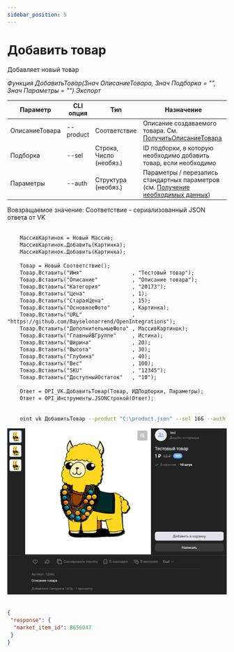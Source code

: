 ```yaml
---
sidebar_position: 5
---
```


# Добавить товар
Добавляет новый товар

*Функция ДобавитьТовар(Знач ОписаниеТовара, Знач Подборка = "", Знач Параметры = "") Экспорт*

  | Параметр | CLI опция | Тип | Назначение |
  |-|-|-|-|
  | ОписаниеТовара | --product | Соответствие | Описание создаваемого товара. См. [ПолучитьОписаниеТовара](./Poluchit-opisanye-tovara) |
  | Подборка | --sel | Строка, Число (необяз.) | ID подборки, в которую необходимо добавить товар, если необходимо|
  | Параметры | --auth | Структура (необяз.) | Параметры / перезапись стандартных параметров (см. [Получение необходимых данных](../)) |
  
  Вовзращаемое значение: Соответствие - сериализованный JSON ответа от VK

```bsl title="Пример кода"
	
    МассивКартинок = Новый Массив;
    МассивКартинок.Добавить(Картинка);
    МассивКартинок.Добавить(Картинка);
    
    Товар = Новый Соответствие();
    Товар.Вставить("Имя"                , "Тестовый товар");    
    Товар.Вставить("Описание"           , "Описание товара");
    Товар.Вставить("Категория"          , "20173");           
    Товар.Вставить("Цена"               , 1);                
    Товар.Вставить("СтараяЦена"         , 15);     
    Товар.Вставить("ОсновноеФото"       , Картинка);                   
    Товар.Вставить("URL"                , "https://github.com/Bayselonarrend/OpenIntegrations");     
    Товар.Вставить("ДополнительныеФото" , МассивКартинок);     
    Товар.Вставить("ГлавныйВГруппе"     , Истина);                 
    Товар.Вставить("Ширина"             , 20);     
    Товар.Вставить("Высота"             , 30);     
    Товар.Вставить("Глубина"            , 40);     
    Товар.Вставить("Вес"                , 100);
    Товар.Вставить("SKU"                , "12345");
    Товар.Вставить("ДоступныйОстаток"   , "10");
    
    Ответ = OPI_VK.ДобавитьТовар(Товар, ИДПодборки, Параметры);       
    Ответ = OPI_Инструменты.JSONСтрокой(Ответ);

```

```sh title="Пример команд CLI"

    oint vk ДобавитьТовар --product "C:\product.json" --sel 166 --auth C:\auth.json

```

![Результат](img/1.png)

```json title="Результат"

{
 "response": {
  "market_item_id": 8656047
 }
}

```
